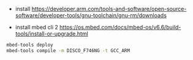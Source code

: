 - install https://developer.arm.com/tools-and-software/open-source-software/developer-tools/gnu-toolchain/gnu-rm/downloads

- install mbed cli 2 https://os.mbed.com/docs/mbed-os/v6.6/build-tools/install-or-upgrade.html
```bash
mbed-tools deploy
mbed-tools compile -m DISCO_F746NG -t GCC_ARM
```